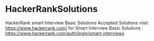 # HackerRankSolutions
HackerRank smart Interview Basic Solutions
Accepted Solutions
visit: https://www.hackerrank.com/
for Smart Interview Basic Solutions : https://www.hackerrank.com/auth/login/smart-interviews
